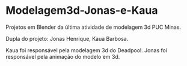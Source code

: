 # Modelagem3d-Jonas-e-Kaua
Projetos em Blender da última atividade de modelagem 3d PUC Minas.

Dupla do projeto: Jonas Henrique, Kaua Barbosa.

Kaua foi responsável pela modelagem 3d do Deadpool.
Jonas foi responsável pela animação do modelo em 3d.
